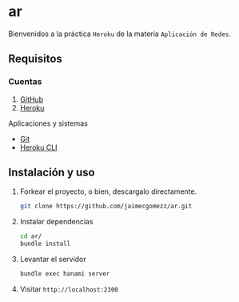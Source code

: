 # ar

Bienvenidos a la práctica `Heroku` de la materia `Aplicación de Redes`.

## Requisitos

### Cuentas

1. [GitHub](https://github.com/join)
2. [Heroku](https://signup.heroku.com/)

Aplicaciones y sistemas

- [Git](https://git-scm.com/downloads)
- [Heroku CLI](https://devcenter.heroku.com/articles/heroku-cli)



## Instalación y uso

1. Forkear el proyecto, o bien, descargalo directamente.

   ```bash
   git clone https://github.com/jaimecgomezz/ar.git
   ```

2. Instalar dependencias

   ```bash
   cd ar/
   bundle install
   ```

3. Levantar el servidor

   ```bash
   bundle exec hanami server
   ```

4. Visitar `http://localhost:2300`